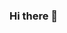 ### Hi there 👋

<!--
**Samaras7/Samaras7** is a ✨ _special_ ✨ repository because its `README.md` (this file) appears on your GitHub profile.

Here are some ideas to get you started:

- 🔭 I’m currently working on practicing my C# skills 
- 🌱 I’m currently learning French and Java :O
- 👯 I’m looking to collaborate on 
- 🤔 I’m looking for help with ...
- 💬 Ask me about ...
- 📫 How to reach me: You can reach me on my instagram: Samarass34  
- 😄 Pronouns: ...
- ⚡ Fun fact: ...
-->
